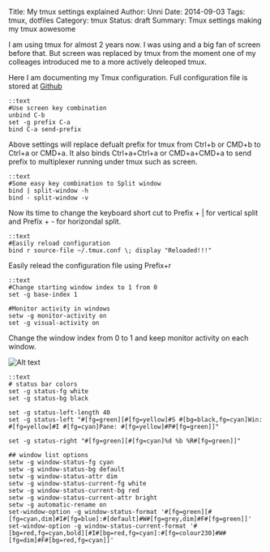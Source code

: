 Title: My tmux settings explained
Author: Unni
Date: 2014-09-03
Tags: tmux, dotfiles
Category: tmux
Status: draft
Summary: Tmux settings making my tmux aowesome

I am using tmux for almost 2 years now. I was using and a big fan of screen before that. But screen was replaced by tmux from the moment one of my colleages introduced me to a more actively deleoped tmux.

Here I am documenting my Tmux configuration. Full configuration file is stored at [Github](https://github.com/webofunni/dotfiles/blob/master/tmux/tmux.conf)

	::text
	#Use screen key combination
	unbind C-b
	set -g prefix C-a
	bind C-a send-prefix

Above settings will replace defualt prefix for tmux from Ctrl+b or CMD+b to Ctrl+a or CMD+a. It also binds Ctrl+a+Ctrl+a or CMD+a+CMD+a to send prefix to multiplexer running under tmux such as screen.

	::text
	#Some easy key combination to Split window
	bind | split-window -h
	bind - split-window -v

Now its time to change the keyboard short cut to Prefix + | for vertical split and Prefix + - for horizondal split.

	::text
	#Easily reload configuration
	bind r source-file ~/.tmux.conf \; display "Reloaded!!!"

Easily relead the configuration file using Prefix+r

	::text
	#Change starting window index to 1 from 0
	set -g base-index 1

	#Monitor activity in windows
	setw -g monitor-activity on 
	set -g visual-activity on

Change the window index from 0 to 1 and keep monitor activity on each window.

![Alt text](/theme/images/tmux-left.png)

	::text
	# status bar colors
	set -g status-fg white 
	set -g status-bg black

	set -g status-left-length 40
	set -g status-left "#[fg=green][#[fg=yellow]#S #[bg=black,fg=cyan]Win: #[fg=yellow]#I #[fg=cyan]Pane: #[fg=yellow]#P#[fg=green]]"

	set -g status-right "#[fg=green][#[fg=cyan]%d %b %R#[fg=green]]"

	## window list options
	setw -g window-status-fg cyan 
	setw -g window-status-bg default 
	setw -g window-status-attr dim
	setw -g window-status-current-fg white 
	setw -g window-status-current-bg red
	setw -g window-status-current-attr bright
	setw -g automatic-rename on
	set-window-option -g window-status-format '#[fg=green][#[fg=cyan,dim]#I#[fg=blue]:#[default]#W#[fg=grey,dim]#F#[fg=green]]'
	set-window-option -g window-status-current-format '#[bg=red,fg=cyan,bold][#I#[bg=red,fg=cyan]:#[fg=colour230]#W#[fg=dim]#F#[bg=red,fg=cyan]]'

